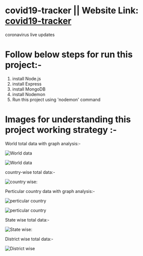 # covid19-tracker || Website Link: [covid19-tracker](https://indiancovid19tracker.herokuapp.com/)
coronavirus live updates

# Follow below steps for run this project:-

1. install Node.js
2. install Express
3. install MongoDB
4. install Nodemon
5. Run this project using 'nodemon' command


# Images for understanding this project working strategy :- 

World total data with graph analysis:-

![World data](https://github.com/pankajkumarbij/covid19-tracker/blob/main/screenshots/world%20data%201.png)

![World data](https://github.com/pankajkumarbij/covid19-tracker/blob/main/screenshots/world%20data%202.png)

country-wise total data:-

![country wise: ](https://github.com/pankajkumarbij/covid19-tracker/blob/main/screenshots/country%20wise.png)

Perticular country data with graph analysis:-

![perticular country](https://github.com/pankajkumarbij/covid19-tracker/blob/main/screenshots/india%20data%201.png)

![perticular country](https://github.com/pankajkumarbij/covid19-tracker/blob/main/screenshots/india%20data%202.png)

State wise total data:-

![State wise: ](https://github.com/pankajkumarbij/covid19-tracker/blob/main/screenshots/indian%20statewise.png)

District wise total data:-

![District wise ](https://github.com/pankajkumarbij/covid19-tracker/blob/main/screenshots/indian%20state%20district%20wise.png)
